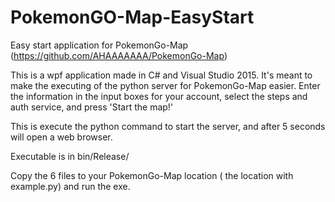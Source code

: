 # PokemonGO-Map-EasyStart
Easy start application for PokemonGo-Map (https://github.com/AHAAAAAAA/PokemonGo-Map)

This is a wpf application made in C# and Visual Studio 2015. It's meant to make the executing of the python server for PokemonGo-Map easier. Enter the information in the input boxes for your account, select the steps and auth service, and press 'Start the map!'

This is execute the python command to start the server, and after 5 seconds will open a web browser.

Executable is in bin/Release/

Copy the 6 files to your PokemonGo-Map location ( the location with example.py) and run the exe.
